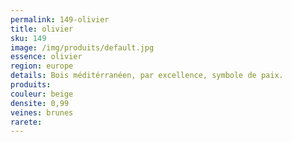 ```yaml
---
permalink: 149-olivier
title: olivier
sku: 149
image: /img/produits/default.jpg
essence: olivier
region: europe
details: Bois méditérranéen, par excellence, symbole de paix.
produits:
couleur: beige
densite: 0,99
veines: brunes
rarete: 
---
```

